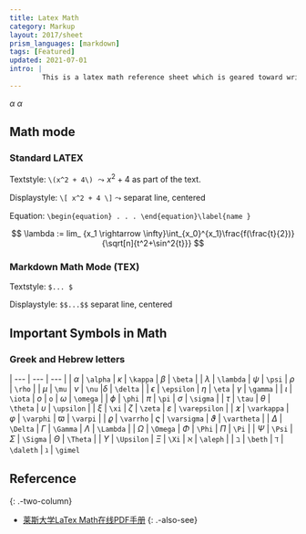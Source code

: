 ```yaml
---
title: Latex Math
category: Markup
layout: 2017/sheet
prism_languages: [markdown]
tags: [Featured]
updated: 2021-07-01
intro: | 
        This is a latex math reference sheet which is geared toward writing scientific papers. 
---
```


$\alpha$ 
$\alpha$ 

## Math mode 

### Standard LATEX

Textstyle: `\(x^2 + 4\)`  $\leadsto x^2 + 4$ as part of the text.

Displaystyle: `\[ x^2 + 4 \]` $\leadsto$  separat line, centered

Equation: `\begin{equation} . . . \end{equation}\label{name }`

$$
\lambda := lim_ {x_1 \rightarrow \infty}\int_{x_0}^{x_1}\frac{f(\frac{t}{2})}{\sqrt[n]{t^2+\sin^2{t}}}
$$


### Markdown Math Mode (TEX)

Textstyle: `$... $` 

Displaystyle: `$$...$$` separat line, centered

## Important Symbols in Math

### Greek and Hebrew letters


| --- | --- | --- |
| $\alpha$ | `\alpha` | $\kappa$ | `\kappa` | $\beta$ | `\beta` |
| $\lambda$ | `\lambda` | $\psi$ | `\psi` | $\rho$ | `\rho` |
| $\mu$ | `\mu` | $\nu$ | `\nu` |$\delta$ | `\delta` |
| $\epsilon$ | `\epsilon` | $\eta$ | `\eta` | $\gamma$ | `\gamma` |
| $\iota$ | `\iota` | $o$ | `o` | $\omega$ | `\omega` |
| $\phi$ | `\phi` | $\pi$ | `\pi` | $\sigma$ | `\sigma` |
| $\tau$ | `\tau` | $\theta$ | `\theta` | $\upsilon$ | `\upsilon` |
| $\xi$ | `\xi` | $\zeta$ | `\zeta` | $\varepsilon$ | `\varepsilon` |
| $\varkappa$ | `\varkappa` | $\varphi$ | `\varphi` | $\varpi$ | `\varpi` |
| $\varrho$ | `\varrho` | $\varsigma$ | `\varsigma` | $\vartheta$ | `\vartheta` |
| $\Delta$ | `\Delta` | $\Gamma$ | `\Gamma` | $\Lambda$ | `\Lambda` |
| $\Omega$ | `\Omega` | $\Phi$ | `\Phi` | $\Pi$ | `\Pi` |
| $\Psi$ | `\Psi` | $\Sigma$ | `\Sigma` | $\Theta$ | `\Theta` |
| $\Upsilon$ | `\Upsilon` | $\Xi$ | `\Xi` | $\aleph$ | `\aleph` |
| $\beth$ | `\beth` | $\daleth$ | `\daleth` | $\gimel$ | `\gimel`


## Refercence

{: .-two-column}

 * [莱斯大学LaTex Math在线PDF手册](https://www.caam.rice.edu/~heinken/latex/symbols.pdf)
{: .-also-see}
